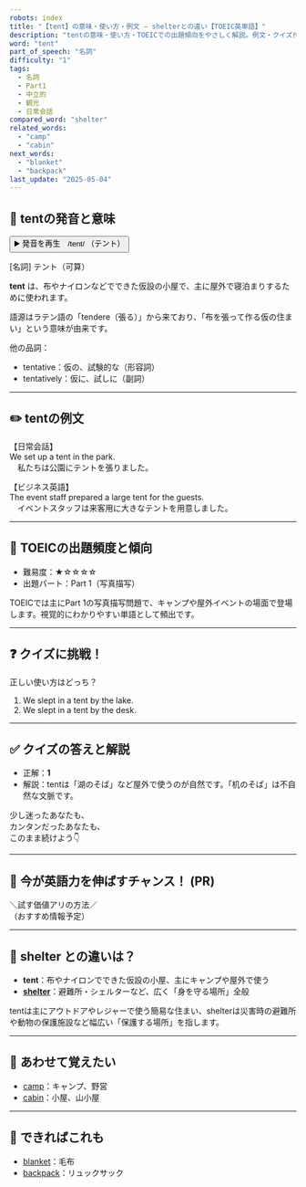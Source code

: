 ```yaml
---
robots: index
title: "【tent】の意味・使い方・例文 ― shelterとの違い【TOEIC英単語】"
description: "tentの意味・使い方・TOEICでの出題傾向をやさしく解説。例文・クイズ付きでshelterとの違いもわかりやすく学べます。"
word: "tent"
part_of_speech: "名詞"
difficulty: "1"
tags:
  - 名詞
  - Part1
  - 中立的
  - 観光
  - 日常会話
compared_word: "shelter"
related_words:
  - "camp"
  - "cabin"
next_words:
  - "blanket"
  - "backpack"
last_update: "2025-05-04"
---
```


## 🔰 tentの発音と意味

<button class="play-audio" onclick="playTTS('tent')">
  <span class="play-audio-main">
    ▶️ 発音を再生　/tent/
  </span>
  <span class="play-audio-sub">
    （テント）
  </span>
</button>

[名詞] テント（可算）

**tent** は、布やナイロンなどでできた仮設の小屋で、主に屋外で寝泊まりするために使われます。

語源はラテン語の「tendere（張る）」から来ており、「布を張って作る仮の住まい」という意味が由来です。

他の品詞：  
- tentative：仮の、試験的な（形容詞）
- tentatively：仮に、試しに（副詞）

---

## ✏️ tentの例文

【日常会話】  
We set up a tent in the park.  
　私たちは公園にテントを張りました。

【ビジネス英語】  
The event staff prepared a large tent for the guests.  
　イベントスタッフは来客用に大きなテントを用意しました。

---

## 🎯 TOEICの出題頻度と傾向

- 難易度：★☆☆☆☆
- 出題パート：Part 1（写真描写）

TOEICでは主にPart 1の写真描写問題で、キャンプや屋外イベントの場面で登場します。視覚的にわかりやすい単語として頻出です。

---

## ❓ クイズに挑戦！

正しい使い方はどっち？

1. We slept in a tent by the lake.  
2. We slept in a tent by the desk.

---

## ✅ クイズの答えと解説

- 正解：**1**
- 解説：tentは「湖のそば」など屋外で使うのが自然です。「机のそば」は不自然な文脈です。

少し迷ったあなたも、  
カンタンだったあなたも、  
このまま続けよう👇️

---

## 🚀 今が英語力を伸ばすチャンス！ (PR)

<div class="info-center">
＼試す価値アリの方法／<br>  
（おすすめ情報予定）
</div>

---

## 🤔  shelter との違いは？

- **tent**：布やナイロンでできた仮設の小屋、主にキャンプや屋外で使う
- **[shelter](/word/shelter)**：避難所・シェルターなど、広く「身を守る場所」全般

tentは主にアウトドアやレジャーで使う簡易な住まい、shelterは災害時の避難所や動物の保護施設など幅広い「保護する場所」を指します。

---

## 🧩 あわせて覚えたい

- [camp](/word/camp)：キャンプ、野営
- [cabin](/word/cabin)：小屋、山小屋

---

## 📖 できればこれも

- [blanket](/word/blanket)：毛布
- [backpack](/word/backpack)：リュックサック

<!-- cvid: aid00_bid19 -->
